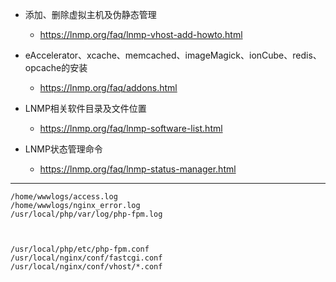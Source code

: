 - 添加、删除虚拟主机及伪静态管理
   * https://lnmp.org/faq/lnmp-vhost-add-howto.html

- eAccelerator、xcache、memcached、imageMagick、ionCube、redis、opcache的安装
   * https://lnmp.org/faq/addons.html

- LNMP相关软件目录及文件位置
  * https://lnmp.org/faq/lnmp-software-list.html

- LNMP状态管理命令
  * https://lnmp.org/faq/lnmp-status-manager.html

----

```
/home/wwwlogs/access.log
/home/wwwlogs/nginx_error.log
/usr/local/php/var/log/php-fpm.log



/usr/local/php/etc/php-fpm.conf
/usr/local/nginx/conf/fastcgi.conf
/usr/local/nginx/conf/vhost/*.conf
```
